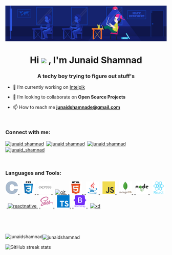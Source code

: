 ![Web&App Design and Development](https://github.com/JunaidShamnad/JunaidShamnad/blob/main/banner.jpg)


<h1 align="center">Hi <img src="https://raw.githubusercontent.com/MartinHeinz/MartinHeinz/master/wave.gif" width="30px">
, I'm Junaid Shamnad</h1>
<h3 align="center">A techy boy trying to figure out stuff's</h3>

- 🔭 I’m currently working on [Intelpik](https://www.intelpik.com)

- 👯 I’m looking to collaborate on **Open Source Projects**

- 📫 How to reach me **junaidshamnade@gmail.com**

<br>
<h3 align="left">Connect with me:</h3>
<p align="left">
<a href="https://twitter.com/ShamnadJunaid?s=08" target="blank"><img align="center" src="https://cdn.jsdelivr.net/npm/simple-icons@3.0.1/icons/twitter.svg" alt="junaid shamnad" height="30" width="40" /></a>&nbsp;
<a href="https://linkedin.com/in/junaid-shamnad-a854aa1b7" target="blank"><img align="center" src="https://cdn.jsdelivr.net/npm/simple-icons@3.0.1/icons/linkedin.svg" alt="junaid shamnad" height="30" width="40" /></a>&nbsp;
<a href="https://www.facebook.com/junaid.shamnad" target="blank"><img align="center" src="https://cdn.jsdelivr.net/npm/simple-icons@3.0.1/icons/facebook.svg" alt="junaid shamnad" height="30" width="40"  /></a>&nbsp;
<a href="https://instagram.com/junaid_shamnad" target="blank"><img align="center" src="https://cdn.jsdelivr.net/npm/simple-icons@3.0.1/icons/instagram.svg" alt="junaid_shamnad" height="30" width="40"  /></a>&nbsp;
</p>

<br>
<h3 align="left">Languages and Tools:</h3>
<p align="left">  <a href="https://www.cprogramming.com/" target="_blank"> <img src="https://raw.githubusercontent.com/devicons/devicon/master/icons/c/c-original.svg" alt="c" width="40" height="40"/> </a>&nbsp; <a href="https://www.w3schools.com/css/" target="_blank"> <img src="https://raw.githubusercontent.com/devicons/devicon/master/icons/css3/css3-original-wordmark.svg" alt="css3" width="40" height="40"/> </a> &nbsp;<a href="https://expressjs.com" target="_blank"> <img src="https://raw.githubusercontent.com/devicons/devicon/master/icons/express/express-original-wordmark.svg" alt="express" width="40" height="40"/> </a>&nbsp; <a href="https://git-scm.com/" target="_blank"> <img src="https://www.vectorlogo.zone/logos/git-scm/git-scm-icon.svg" alt="git" width="40" height="40"/> </a> &nbsp;<a href="https://www.w3.org/html/" target="_blank"> <img src="https://raw.githubusercontent.com/devicons/devicon/master/icons/html5/html5-original-wordmark.svg" alt="html5" width="40" height="40"/> </a> &nbsp;<a href="https://www.java.com" target="_blank"> <img src="https://raw.githubusercontent.com/devicons/devicon/master/icons/java/java-original.svg" alt="java" width="40" height="40"/> </a>&nbsp; <a href="https://developer.mozilla.org/en-US/docs/Web/JavaScript" target="_blank"> <img src="https://raw.githubusercontent.com/devicons/devicon/master/icons/javascript/javascript-original.svg" alt="javascript" width="40" height="40"/> </a>&nbsp; <a href="https://www.mongodb.com/" target="_blank"> <img src="https://raw.githubusercontent.com/devicons/devicon/master/icons/mongodb/mongodb-original-wordmark.svg" alt="mongodb" width="40" height="40"/> </a> &nbsp;<a href="https://nodejs.org" target="_blank"> <img src="https://raw.githubusercontent.com/devicons/devicon/master/icons/nodejs/nodejs-original-wordmark.svg" alt="nodejs" width="40" height="40"/> </a>&nbsp; <a href="https://reactjs.org/" target="_blank"> <img src="https://raw.githubusercontent.com/devicons/devicon/master/icons/react/react-original-wordmark.svg" alt="react" width="40" height="40"/> </a> &nbsp;<a href="https://reactnative.dev/" target="_blank"> <img src="https://reactnative.dev/img/header_logo.svg" alt="reactnative" width="40" height="40"/> </a> &nbsp;<a href="https://sass-lang.com" target="_blank"> <img src="https://raw.githubusercontent.com/devicons/devicon/master/icons/sass/sass-original.svg" alt="sass" width="40" height="40"/> </a>&nbsp; <a href="https://www.typescriptlang.org/" target="_blank"> <img src="https://raw.githubusercontent.com/devicons/devicon/master/icons/typescript/typescript-original.svg" alt="typescript" width="40" height="40"/> </a>&nbsp;<a href="https://getbootstrap.com" target="_blank"> <img src="https://raw.githubusercontent.com/devicons/devicon/master/icons/bootstrap/bootstrap-plain-wordmark.svg" alt="bootstrap" width="40" height="40"/> </a>&nbsp; <a href="https://www.adobe.com/products/xd.html" target="_blank"> <img src="https://cdn.worldvectorlogo.com/logos/adobe-xd.svg" alt="xd" width="40" height="40"/> </a> </p>
<br><br><br>
<p><img align="left" src="https://github-readme-stats.vercel.app/api/top-langs?username=junaidshamnad&show_icons=true&locale=en&layout=compact&theme=algolia" alt="junaidshamnad" /></p>

<p><img align="center" src="https://github-readme-stats.vercel.app/api?username=junaidshamnad&show_icons=true&locale=en&theme=chartreuse-dark" alt="junaidshamnad" /></p>

![GitHub streak stats](https://github-readme-streak-stats.herokuapp.com/?user=JunaidShamnad&theme=highcontrast)   
